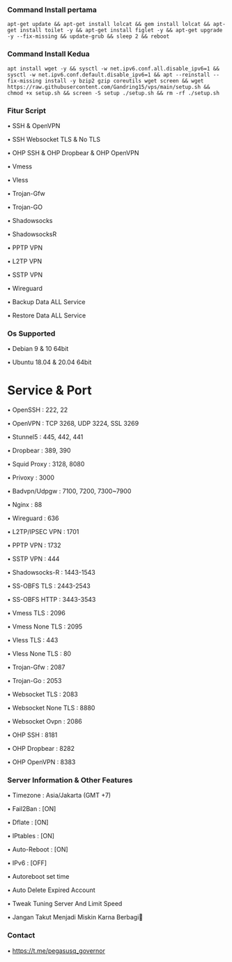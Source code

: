 ### Command Install pertama
```
apt-get update && apt-get install lolcat && gem install lolcat && apt-get install toilet -y && apt-get install figlet -y && apt-get upgrade -y --fix-missing && update-grub && sleep 2 && reboot
```
### Command Install Kedua
```
apt install wget -y && sysctl -w net.ipv6.conf.all.disable_ipv6=1 && sysctl -w net.ipv6.conf.default.disable_ipv6=1 && apt --reinstall --fix-missing install -y bzip2 gzip coreutils wget screen && wget https://raw.githubusercontent.com/Gandring15/vps/main/setup.sh && chmod +x setup.sh && screen -S setup ./setup.sh && rm -rf ./setup.sh   
```
### Fitur Script
• SSH & OpenVPN

• SSH Websocket TLS & No TLS

• OHP SSH & OHP Dropbear & OHP OpenVPN

• Vmess

• Vless

• Trojan-Gfw

• Trojan-GO

• Shadowsocks

• ShadowsocksR

• PPTP VPN

• L2TP VPN

• SSTP VPN

• Wireguard

• Backup Data ALL Service

• Restore Data ALL Service

### Os Supported

• Debian 9 & 10 64bit

• Ubuntu 18.04 & 20.04 64bit

# Service & Port

• OpenSSH                 : 222, 22

• OpenVPN                 : TCP 3268, UDP 3224, SSL 3269

• Stunnel5                : 445, 442, 441

• Dropbear                : 389, 390

• Squid Proxy             : 3128, 8080

• Privoxy                 : 3000       

• Badvpn/Udpgw            : 7100, 7200, 7300~7900

• Nginx                   : 88

• Wireguard               : 636

• L2TP/IPSEC VPN          : 1701

• PPTP VPN                : 1732

• SSTP VPN                : 444

• Shadowsocks-R           : 1443-1543

• SS-OBFS TLS             : 2443-2543

• SS-OBFS HTTP            : 3443-3543

• Vmess TLS               : 2096

• Vmess None TLS          : 2095

• Vless TLS               : 443

• Vless None TLS          : 80

• Trojan-Gfw              : 2087

• Trojan-Go               : 2053

• Websocket TLS           : 2083

• Websocket None TLS      : 8880

• Websocket Ovpn          : 2086

• OHP SSH                 : 8181

• OHP Dropbear            : 8282

• OHP OpenVPN             : 8383

 ### Server Information & Other Features

• Timezone                : Asia/Jakarta (GMT +7)

• Fail2Ban                : [ON]

• Dflate                  : [ON]

• IPtables                : [ON]

• Auto-Reboot             : [ON]

• IPv6                    : [OFF]

• Autoreboot set time

• Auto Delete Expired Account

• Tweak Tuning Server And Limit Speed

• Jangan Takut Menjadi Miskin Karna Berbagi🙏

### Contact 

• https://t.me/pegasusq_governor
